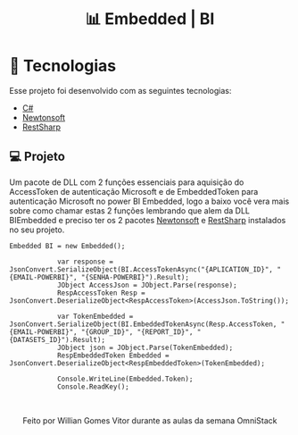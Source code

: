 <h1 align="center">
 📊 <strong>Embedded | BI</strong>
</h1>

# :rocket: Tecnologias
Esse projeto foi desenvolvido com as seguintes tecnologias:

- [C#](https://docs.microsoft.com/pt-br/dotnet/csharp/)
- [Newtonsoft](https://www.newtonsoft.com/json)
- [RestSharp](http://restsharp.org/)

## 💻 Projeto
Um pacote de DLL com 2 funções essenciais para aquisição do AccessToken de autenticação Microsoft e de EmbeddedToken para autenticação Microsoft no power BI Embedded, logo a baixo você vera mais sobre como chamar estas 2 funções lembrando que alem da DLL BIEmbedded e preciso ter os 2 pacotes [Newtonsoft](https://www.newtonsoft.com/json) e [RestSharp](http://restsharp.org/) instalados no seu projeto.


```
Embedded BI = new Embedded();

            var response = JsonConvert.SerializeObject(BI.AccessTokenAsync("{APLICATION_ID}", "{EMAIL-POWERBI}", "{SENHA-POWERBI}").Result);
            JObject AccessJson = JObject.Parse(response);
            RespAccessToken Resp = JsonConvert.DeserializeObject<RespAccessToken>(AccessJson.ToString());

            var TokenEmbedded = JsonConvert.SerializeObject(BI.EmbeddedTokenAsync(Resp.AccessToken, "{EMAIL-POWERBI}", "{GROUP_ID}", "{REPORT_ID}", "{DATASETS_ID}").Result);
            JObject json = JObject.Parse(TokenEmbedded);
            RespEmbeddedToken Embedded = JsonConvert.DeserializeObject<RespEmbeddedToken>(TokenEmbedded);
 
            Console.WriteLine(Embedded.Token);
            Console.ReadKey();

```

<br/>
<p align="center">Feito por Willian Gomes Vitor durante as aulas da semana OmniStack</center>


